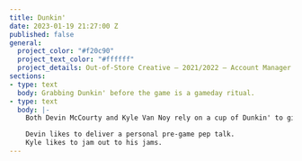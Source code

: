```yaml
---
title: Dunkin'
date: 2023-01-19 21:27:00 Z
published: false
general:
  project_color: "#f20c90"
  project_text_color: "#ffffff"
  project_details: Out-of-Store Creative – 2021/2022 – Account Manager
sections:
- type: text
  body: Grabbing Dunkin' before the game is a gameday ritual.
- type: text
  body: |-
    Both Devin McCourty and Kyle Van Noy rely on a cup of Dunkin' to give them a boost on gameday. It's just as important as their gameday rituals, which they both have.

    Devin likes to deliver a personal pre-game pep talk.
    Kyle likes to jam out to his jams.
---
```


